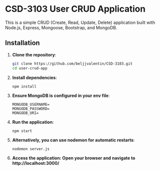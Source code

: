# CSD-3103 User CRUD Application

This is a simple CRUD (Create, Read, Update, Delete) application built with Node.js, Express, Mongoose, Bootstrap, and MongoDB.

## Installation
1. **Clone the repository**:
   ```bash
   git clone https://github.com/beljjvalentin/CSD-3103.git
   cd user-crud-app
   ```
2. **Install dependencies**:
   ```
   npm install
   ```
3. **Ensure MongoDB is configured in your env file**:
   ```
   MONGODB_USERNAME=
   MONGODB_PASSWORD=
   MONGODB_URI=
   ```
4. **Run the application**:
   ```
   npm start
   ```
5. **Alternatively, you can use nodemon for automatic restarts**:
   ```
   nodemon server.js
   ```
6. **Access the application: Open your browser and navigate to http://localhost:3000/**
